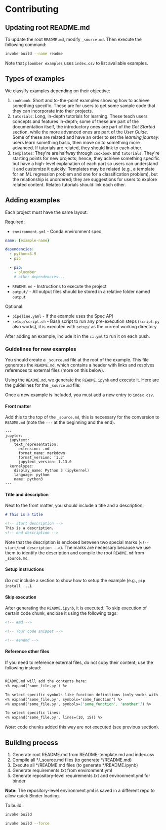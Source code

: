 # Contributing

## Updating root README.md

To update the root `README.md`, modify `_source.md`. Then execute the following command:

```sh
invoke build --name readme
```

Note that `ploomber examples` uses `index.csv` to list available examples.

## Types of examples

We classify examples depending on their objective:

1. `cookbook`: Short and to-the-point examples showing how to achieve something specific. These are for users to get some sample code that they can incorporate into their projects.
2. `tutorials`: Long, in-depth tutorials for learning. These teach users concepts and features in-depth; some of these are part of the documentation itself, the introductory ones are part of the *Get Started* section, while the more advanced ones are part of the *User Guide*. Some of these are related and have an order to set the *learning journey*: users learn something basic, then move on to something more advanced. If tutorials are related, they should link to each other.
3. `templates`: They're are halfway through `cookbook` and `tutorials`. They're starting points for new projects; hence, they achieve something specific but have a high-level explanation of each part so users can understand it and customize it quickly. Templates may be related (e.g., a template for an ML regression problem and one for a classification problem), but the relationship is unordered; they are suggestions for users to explore related content. Relatec tutorials should link each other.

## Adding examples

Each project must have the same layout:

Required:

* `environment.yml` - Conda environment spec

```yaml
name: {example-name}

dependencies:
  - python=3.9
  - pip

  - pip:
    - ploomber
    # other dependencies...
```

* `README.md` - Instructions to execute the project
* `output/` - All output files should be stored in a relative folder named `output`

Optional:

* `pipeline.yaml` - If the example uses the Spec API
* `setup/script.sh` - Bash script to run any pre-execution steps (`script.py` also works), it is executed with `setup/` as the current working directory


After adding an example, include it in the `ci.yml` to run it on each push.

### Guidelines for new examples

You should create a `_source.md` file at the root of the example. This file generates the `README.md`, which contains a header with links and resolves references to external files (more on this below).

Using the `README.md`, we generate the `README.ipynb` and execute it. Here are the guidelines for the `_source.md` file:

Once a new example is included, you must add a new entry to `index.csv`.

#### Front matter

Add this to the top of the `_source.md`, this is necessary for the conversion to `README.md` (note the `---` at the beginning and the end).

```
---
jupyter:
  jupytext:
    text_representation:
      extension: .md
      format_name: markdown
      format_version: '1.3'
      jupytext_version: 1.13.0
  kernelspec:
    display_name: Python 3 (ipykernel)
    language: python
    name: python3
---
```

#### Title and description

Next to the front matter, you should include a title and a description:

```md
# This is a title

<!-- start description -->
This is a description.
<!-- end description -->

```

Note that the description is enclosed between two special marks (`<!-- start/end description -->`). The marks are necessary because we use them to identify the description and compile the root `README.md` from `_source.md`.

#### Setup instructions

*Do not* include a section to show how to setup the example (e.g., `pip install ...`).

#### Skip execution

After generating the `README.ipynb`, it is executed. To skip execution of certain code chunk, enclose it using the following tags:

```md
<!-- #md -->

<!-- Your code snippet -->

<!-- #endmd -->
```

#### Reference other files

If you need to reference external files, do not copy their content; use the following instead:

```md

README.md will add the contents here:
<% expand('some_file.py') %>

To select specific symbols like function definitions (only works with .py files):
<% expand('some_file.py', symbols='some_function') %>
<% expand('some_file.py', symbols=['some_function', 'another']) %>

To select specific lines:
<% expand('some_file.py', lines=(10, 15)) %>
```

*Note:* code chunks added this way are not executed (see previous section).


## Building process

1. Generate root README.md from README-template.md and index.csv
2. Compile all */_source.md files (to generate */README.md)
2. Execute all */README.md files (to generate */README.ipynb)
3. Generate requirements.txt from environment.yml
4. Generate repository-level requirements.txt and environment.yml for binder

**Note:** The repository-level environment.yml is saved in a different repo to allow
quick Binder loading.


To build:

```sh
invoke build
```

```sh
invoke build --force
```
